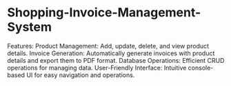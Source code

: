 # Shopping-Invoice-Management-System
Features:
Product Management: Add, update, delete, and view product details.
Invoice Generation: Automatically generate invoices with product details and export them to PDF format.
Database Operations: Efficient CRUD operations for managing data.
User-Friendly Interface: Intuitive console-based UI for easy navigation and operations.

